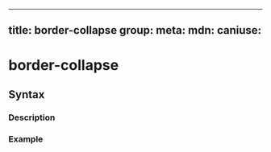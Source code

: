 
  ---
  title: border-collapse
  group: 
  meta:
    mdn:
    caniuse:
  ---

  # border-collapse
  <!--- Introduction sentence to border-collapse, keep it brief and set the overall context -->

  ## Syntax
  <!--- Introduce the various syntax for border-collapse -->

  ### Description
  <!--- For each major section of syntax provide a description explaining its usage further -->

  ### Example
  <!--- Provide code examples for the syntax block you're currently describing -->